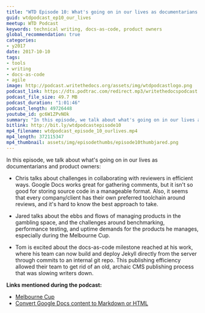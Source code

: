 ```yaml
---
title: "WTD Episode 10: What's going on in our lives as documentarians and product owners"
guid: wtdpodcast_ep10_our_lives
meetup: WTD Podcast
keywords: technical writing, docs-as-code, product owners
global_recommendation: true
categories:
- y2017
date: 2017-10-10
tags:
- tools
- writing
- docs-as-code
- agile
image: http://podcast.writethedocs.org/assets/img/wtdpodcastlogo.png
podcast_link: https://dts.podtrac.com/redirect.mp3/writethedocspodcast.org/wtdpodcast_episode_10_ourlives.mp3
podcast_file_size: 49.7 MB
podcast_duration: "1:01:46"
podcast_length: 49726448
youtube_id: gc6W1ZPvNOk
summary: "In this episode, we talk about what's going on in our lives as documentarians and product owners. Chris talks about challenges in collaborating with reviewers in efficient ways. Google Docs works great for gathering comments, but it isn't so good for storing source code in a manageable format. Also, it seems that every company/client has their own preferred toolchain around reviews, and it's hard to know the best approach to take. Jared talks about the ebbs and flows of managing products in the gambling space, and the challenges around benchmarking, performance testing, and uptime demands for the products he manages, especially during the Melbourne Cup. Tom is excited about the docs-as-code milestone reached at his work, where his team can now build and deploy Jekyll directly from the server through commits to an internal git repo. This publishing efficiency allowed their team to get rid of an old, archaic CMS publishing process that was slowing writers down."
bitlink: http://bit.ly/wtdpodcastepisode10
mp4_filename: wtdpodcast_episode_10_ourlives.mp4
mp4_length: 372115347
mp4_thumbnail: assets/img/episodethumbs/episode10thumbjared.png
---
```


In this episode, we talk about what's going on in our lives as documentarians and product owners:

* Chris talks about challenges in collaborating with reviewers in efficient ways. Google Docs works great for gathering comments, but it isn't so good for storing source code in a manageable format. Also, it seems that every company/client has their own preferred toolchain around reviews, and it's hard to know the best approach to take.

* Jared talks about the ebbs and flows of managing products in the gambling space, and the challenges around benchmarking, performance testing, and uptime demands for the products he manages, especially during the Melbourne Cup.

* Tom is excited about the docs-as-code milestone reached at his work, where his team can now build and deploy Jekyll directly from the server through commits to an internal git repo. This publishing efficiency allowed their team to get rid of an old, archaic CMS publishing process that was slowing writers down.


**Links mentioned during the podcast:**

* [Melbourne Cup](https://en.wikipedia.org/wiki/Melbourne_Cup)
* [Convert Google Docs content to Markdown or HTML](http://idratherbewriting.com/2017/09/22/convert-google-docs-to-markdown/)
